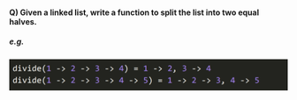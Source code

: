 #### Q) Given a linked list, write a function to split the list into two equal halves.

##### e.g.

![Example](/questions/linked-list/q4-example.png)
